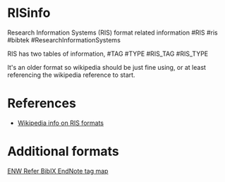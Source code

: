 # RISinfo

Research Information Systems (RIS) format related information
#RIS #ris #bibtek #ResearchInformationSystems 

RIS has two tables of information, #TAG #TYPE #RIS_TAG #RIS_TYPE

It's an older format so wikipedia should be just fine using, or at least referencing the wikipedia reference to start.
# References

* [Wikipedia info on RIS formats](https://en.wikipedia.org/wiki/RIS_%28file_format%29)

# Additional formats

[ENW Refer BibIX EndNote tag map](https://github.com/aurimasv/translators/wiki/ENW-Refer-BibIX-EndNote-tag-map)


